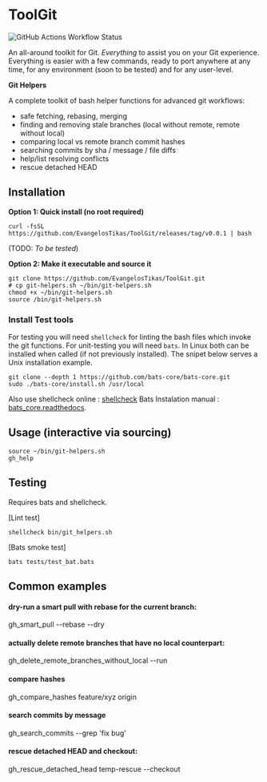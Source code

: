 # ToolGit 

![GitHub Actions Workflow Status](https://img.shields.io/github/actions/workflow/status/EvangelosTikas/ToolGit/.github/workflows/ci.yml)

An all-around toolkit for Git. 
*Everything* to assist you on your Git experience.
Everything is easier with a  few commands, ready to port anywhere at any time, for any environment (soon to be tested)
and for any user-level.


**Git Helpers**

A complete toolkit of bash helper functions for advanced git workflows:
- safe fetching, rebasing, merging
- finding and removing stale branches (local without remote, remote without local)
- comparing local vs remote branch commit hashes
- searching commits by sha / message / file diffs
- help/list resolving conflicts
- rescue detached HEAD

## Installation

  **Option 1: Quick install (no root required)**
  ```
  curl -fsSL https://github.com/EvangelosTikas/ToolGit/releases/tag/v0.0.1 | bash
  ```
  (TODO: *To be tested*)
  
  **Option 2: Make it executable and source it**
  ```
  git clone https://github.com/EvangelosTikas/ToolGit.git
  # cp git-helpers.sh ~/bin/git-helpers.sh
  chmod +x ~/bin/git-helpers.sh
  source /bin/git-helpers.sh
  ```
  
  ### Install Test tools

  For testing you will need `shellcheck` for linting the bash files which invoke the git functions. For unit-testing you will need
  `bats`. In Linux both can be installed when called (if not previously installed). 
  The snipet below serves a Unix installation example.
  ```[Linux]
  git clone --depth 1 https://github.com/bats-core/bats-core.git
  sudo ./bats-core/install.sh /usr/local
  ```
  Also use shellcheck online : [shellcheck](https://www.shellcheck.net/)
  Bats Instalation manual : [bats_core.readthedocs](https://bats-core.readthedocs.io/en/stable/installation.html).
  
  
## Usage (interactive via sourcing)

  ```
  source ~/bin/git-helpers.sh
  gh_help
  ```

## Testing 
  Requires bats and shellcheck.

  [Lint test]
  ```
  shellcheck bin/git_helpers.sh 
  ```

  [Bats smoke test]
  ```
  bats tests/test_bat.bats  
  ```
  
## Common examples
  #### dry-run a smart pull with rebase for the current branch:
  gh_smart_pull --rebase --dry

  #### actually delete remote branches that have no local counterpart:
  gh_delete_remote_branches_without_local --run

  #### compare hashes
  gh_compare_hashes feature/xyz origin

  #### search commits by message
  gh_search_commits --grep 'fix bug' 

  #### rescue detached HEAD and checkout:
  gh_rescue_detached_head temp-rescue --checkout
